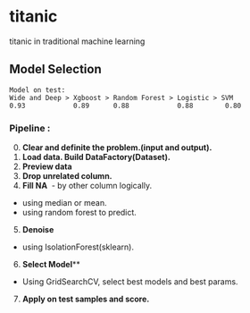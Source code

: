 # titanic
titanic in traditional machine learning


## Model Selection
```
Model on test:
Wide and Deep > Xgboost > Random Forest > Logistic > SVM
0.93            0.89      0.88            0.88        0.80

```


### Pipeline :
0. **Clear and definite the problem.(input and output).**
1. **Load data. Build DataFactory(Dataset).**
2. **Preview data**
3. **Drop unrelated column.**
4. **Fill NA**
  - by other column logically.
  - using median or mean.
  - using random forest to predict.
5. **Denoise**
  - using IsolationForest(sklearn).
6. **Select Model****
  - Using GridSearchCV, select best models and best params.
7. **Apply on test samples and score.**
